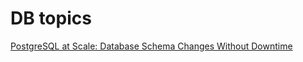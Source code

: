 # DB topics

[PostgreSQL at Scale: Database Schema Changes Without Downtime](https://medium.com/paypal-tech/postgresql-at-scale-database-schema-changes-without-downtime-20d3749ed680)